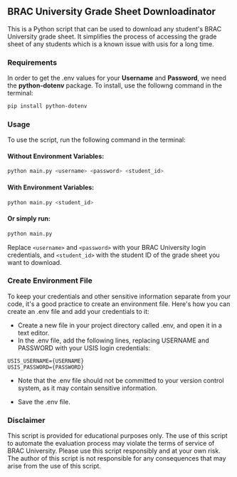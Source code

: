 ## BRAC University Grade Sheet Downloadinator

This is a Python script that can be used to download any student's BRAC University grade sheet. It simplifies the
process of accessing the grade sheet of any students which is a known issue with usis for a long time.

### Requirements

In order to get the .env values for your **Username** and **Password**, we need the **python-dotenv** package. To
install, use the followng command in the terminal:

```bash
pip install python-dotenv
```

### Usage

To use the script, run the following command in the terminal:

#### Without Environment Variables:

```bash
python main.py <username> <password> <student_id>
```

#### With Environment Variables:

```bash
python main.py <student_id>
```

#### Or simply run:

```bash
python main.py
```

Replace `<username>` and `<password>` with your BRAC University login credentials, and `<student_id>` with the student
ID of the grade sheet you want to download.

### Create Environment File

To keep your credentials and other sensitive information separate from your code, it's a good practice to create an
environment file. Here's how you can create an .env file and add your credentials to it:

- Create a new file in your project directory called .env, and open it in a text editor.
- In the .env file, add the following lines, replacing USERNAME and PASSWORD with your USIS login credentials:

```env
USIS_USERNAME={USERNAME}
USIS_PASSWORD={PASSWORD}
```

- Note that the .env file should not be committed to your version control system, as it may contain sensitive
  information.

- Save the .env file.

### Disclaimer

This script is provided for educational purposes only. The use of this script to automate the evaluation process may
violate the terms of service of BRAC University. Please use this script responsibly and at your own risk. The author of
this script is not responsible for any consequences that may arise from the use of this script.